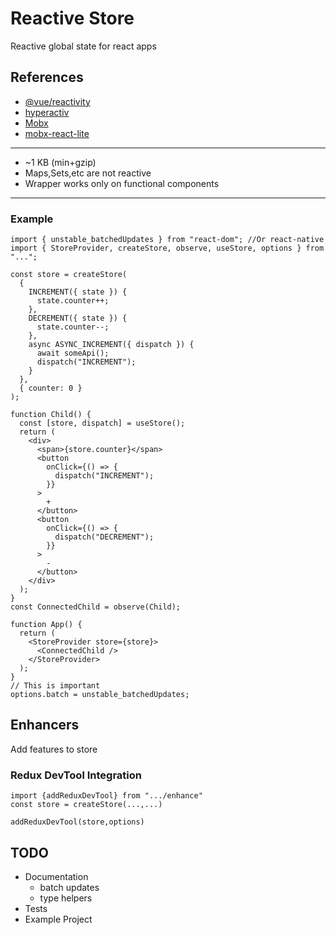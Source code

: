 # Reactive Store

Reactive global state for react apps

## References

- [@vue/reactivity](https://github.com/vuejs/vue-next/tree/master/packages/reactivity)
- [hyperactiv](https://github.com/elbywan/hyperactiv)
- [Mobx](https://github.com/mobxjs/mobx)
- [mobx-react-lite](https://github.com/mobxjs/mobx-react-lite)

---

- ~1 KB (min+gzip)
- Maps,Sets,etc are not reactive
- Wrapper works only on functional components

---

### Example

```tsx
import { unstable_batchedUpdates } from "react-dom"; //Or react-native
import { StoreProvider, createStore, observe, useStore, options } from "...";

const store = createStore(
  {
    INCREMENT({ state }) {
      state.counter++;
    },
    DECREMENT({ state }) {
      state.counter--;
    },
    async ASYNC_INCREMENT({ dispatch }) {
      await someApi();
      dispatch("INCREMENT");
    }
  },
  { counter: 0 }
);

function Child() {
  const [store, dispatch] = useStore();
  return (
    <div>
      <span>{store.counter}</span>
      <button
        onClick={() => {
          dispatch("INCREMENT");
        }}
      >
        +
      </button>
      <button
        onClick={() => {
          dispatch("DECREMENT");
        }}
      >
        -
      </button>
    </div>
  );
}
const ConnectedChild = observe(Child);

function App() {
  return (
    <StoreProvider store={store}>
      <ConnectedChild />
    </StoreProvider>
  );
}
// This is important
options.batch = unstable_batchedUpdates;
```

## Enhancers

Add features to store

### Redux DevTool Integration

```tsx
import {addReduxDevTool} from ".../enhance"
const store = createStore(...,...)

addReduxDevTool(store,options)
```

## TODO

- Documentation
  - batch updates
  - type helpers
- Tests
- Example Project
